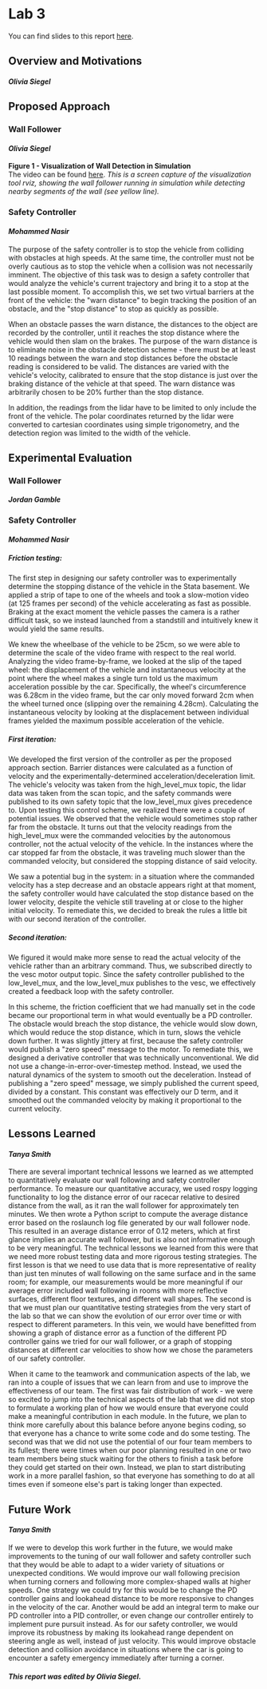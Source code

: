 # Lab 3  

You can find slides to this report [here](https://docs.google.com/presentation/d/1XzfDtFtvkoT-H0BVW3P9kHhvvWo48XWTCSjpks8Dee4/edit?usp=sharing).  

## **Overview and Motivations**  
#### *Olivia Siegel*  

## **Proposed Approach**  

### Wall Follower  
#### *Olivia Siegel*  

**Figure 1 - Visualization of Wall Detection in Simulation**  
The video can be found [here](https://drive.google.com/open?id=1EBAm5Ia0z1iogYCx_xZG5mqCO49Pzp0D).
*This is a screen capture of the visualization tool rviz, showing the wall follower running in simulation while detecting nearby segments of the wall (see yellow line).*  

### Safety Controller  
#### *Mohammed Nasir*  

The purpose of the safety controller is to stop the vehicle from colliding with obstacles at high speeds. At the same time, the controller must not be overly cautious as to stop the vehicle when a collision was not necessarily imminent. The objective of this task was to design a safety controller that would analyze the vehicle's current trajectory and bring it to a stop at the last possible moment. To accomplish this, we set two virtual barriers at the front of the vehicle: the "warn distance" to begin tracking the position of an obstacle, and the "stop distance" to stop as quickly as possible.  

When an obstacle passes the warn distance, the distances to the object are recorded by the controller, until it reaches the stop distance where the vehicle would then slam on the brakes. The purpose of the warn distance is to eliminate noise in the obstacle detection scheme - there must be at least 10 readings between the warn and stop distances before the obstacle reading is considered to be valid. The distances are varied with the vehicle's velocity, calibrated to ensure that the stop distance is just over the braking distance of the vehicle at that speed. The warn distance was arbitrarily chosen to be 20% further than the stop distance.  

In addition, the readings from the lidar have to be limited to only include the front of the vehicle. The polar coordinates returned by the lidar were converted to cartesian coordinates using simple trigonometry, and the detection region was limited to the width of the vehicle.  

## **Experimental Evaluation**  

### Wall Follower  
#### *Jordan Gamble*  

### Safety Controller  
#### *Mohammed Nasir*  

##### *Friction testing:*  
The first step in designing our safety controller was to experimentally determine the stopping distance of the vehicle in the Stata basement. We applied a strip of tape to one of the wheels and took a slow-motion video (at 125 frames per second) of the vehicle accelerating as fast as possible. Braking at the exact moment the vehicle passes the camera is a rather difficult task, so we instead launched from a standstill and intuitively knew it would yield the same results.  

We knew the wheelbase of the vehicle to be 25cm, so we were able to determine the scale of the video frame with respect to the real world. Analyzing the video frame-by-frame, we looked at the slip of the taped wheel: the displacement of the vehicle and instantaneous velocity at the point where the wheel makes a single turn told us the maximum acceleration possible by the car. Specifically, the wheel's circumference was 6.28cm in the video frame, but the car only moved forward 2cm when the wheel turned once (slipping over the remaining 4.28cm). Calculating the instantaneous velocity by looking at the displacement between individual frames yielded the maximum possible acceleration of the vehicle.  

##### *First iteration:*  
We developed the first version of the controller as per the proposed approach section. Barrier distances were calculated as a function of velocity and the experimentally-determined acceleration/deceleration limit. The vehicle's velocity was taken from the high_level_mux topic, the lidar data was taken from the scan topic, and the safety commands were published to its own safety topic that the low_level_mux gives precedence to. Upon testing this control scheme, we realized there were a couple of potential issues. We observed that the vehicle would sometimes stop rather far from the obstacle. It turns out that the velocity readings from the high_level_mux were the commanded velocities by the autonomous controller, not the actual velocity of the vehicle. In the instances where the car stopped far from the obstacle, it was traveling much slower than the commanded velocity, but considered the stopping distance of said velocity.  

We saw a potential bug in the system: in a situation where the commanded velocity has a step decrease and an obstacle appears right at that moment, the safety controller would have calculated the stop distance based on the lower velocity, despite the vehicle still traveling at or close to the higher initial velocity. To remediate this, we decided to break the rules a little bit with our second iteration of the controller.  

##### *Second iteration:*  
We figured it would make more sense to read the actual velocity of the vehicle rather than an arbitrary command. Thus, we subscribed directly to the vesc motor output topic. Since the safety controller published to the low_level_mux, and the low_level_mux publishes to the vesc, we effectively created a feedback loop with the safety controller.  

In this scheme, the friction coefficient that we had manually set in the code became our proportional term in what would eventually be a PD controller. The obstacle would breach the stop distance, the vehicle would slow down, which would reduce the stop distance, which in turn, slows the vehicle down further. It was slightly jittery at first, because the safety controller would publish a "zero speed" message to the motor. To remediate this, we designed a derivative controller that was technically unconventional. We did not use a change-in-error-over-timestep method. Instead, we used the natural dynamics of the system to smooth out the deceleration. Instead of publishing a "zero speed" message, we simply published the current speed, divided by a constant. This constant was effectively our D term, and it smoothed out the commanded velocity by making it proportional to the current velocity.  

## **Lessons Learned**  
#### *Tanya Smith*  
There are several important technical lessons we learned as we attempted to quantitatively evaluate our wall following and safety controller performance. To measure our quantitative accuracy, we used rospy logging functionality to log the distance error of our racecar relative to desired distance from the wall, as it ran the wall follower for approximately ten minutes. We then wrote a Python script to compute the average distance error based on the roslaunch log file generated by our wall follower node. This resulted in an average distance error of 0.12 meters, which at first glance implies an accurate wall follower, but is also not informative enough to be very meaningful. The technical lessons we learned from this were that we need more robust testing data and more rigorous testing strategies. The first lesson is that we need to use data that is more representative of reality than just ten minutes of wall following on the same surface and in the same room; for example, our measurements would be more meaningful if our average error included wall following in rooms with more reflective surfaces, different floor textures, and different wall shapes. The second is that we must plan our quantitative testing strategies from the very start of the lab so that we can show the evolution of our error over time or with respect to different parameters. In this vein, we would have benefitted from showing a graph of distance error as a function of the different PD controller gains we tried for our wall follower, or a graph of stopping distances at different car velocities to show how we chose the parameters of our safety controller.  

When it came to the teamwork and communication aspects of the lab, we ran into a couple of issues that we can learn from and use to improve the effectiveness of our team. The first was fair distribution of work - we were so excited to jump into the technical aspects of the lab that we did not stop to formulate a working plan of how we would ensure that everyone could make a meaningful contribution in each module. In the future, we plan to think more carefully about this balance before anyone begins coding, so that everyone has a chance to write some code and do some testing. The second was that we did not use the potential of our four team members to its fullest; there were times when our poor planning resulted in one or two team members being stuck waiting for the others to finish a task before they could get started on their own. Instead, we plan to start distributing work in a more parallel fashion, so that everyone has something to do at all times even if someone else's part is taking longer than expected.  

## **Future Work**  
#### *Tanya Smith*  

If we were to develop this work further in the future, we would make improvements to the tuning of our wall follower and safety controller such that they would be able to adapt to a wider variety of situations or unexpected conditions. We would improve our wall following precision when turning corners and following more complex-shaped walls at higher speeds. One strategy we could try for this would be to change the PD controller gains and lookahead distance to be more responsive to changes in the velocity of the car. Another would be add an integral term to make our PD controller into a PID controller, or even change our controller entirely to implement pure pursuit instead. As for our safety controller, we would improve its robustness by making its lookahead range dependent on steering angle as well, instead of just velocity. This would improve obstacle detection and collision avoidance in situations where the car is going to encounter a safety emergency immediately after turning a corner.  

#### *This report was edited by Olivia Siegel.*  

